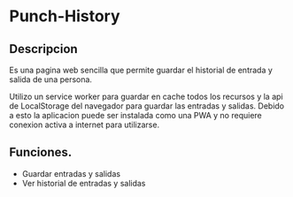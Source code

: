 # Punch-History

## Descripcion

Es una pagina web sencilla que permite guardar el historial de entrada y salida de una persona.

Utilizo un service worker para guardar en cache todos los recursos y la api de LocalStorage del navegador para guardar las entradas y salidas. Debido a esto la aplicacion puede ser instalada como una PWA y no requiere conexion activa a internet para utilizarse.

## Funciones.


- Guardar entradas y salidas
- Ver historial de entradas y salidas
